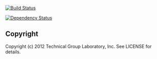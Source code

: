 [![Build Status](https://secure.travis-ci.org/usutani/narabi-gem.png)](http://travis-ci.org/usutani/narabi-gem)

[![Dependency Status](https://gemnasium.com/usutani/narabi-gem.png?travis)](https://gemnasium.com/usutani/narabi-gem)

## Copyright

Copyright (c) 2012 Technical Group Laboratory, Inc. See LICENSE for details.

